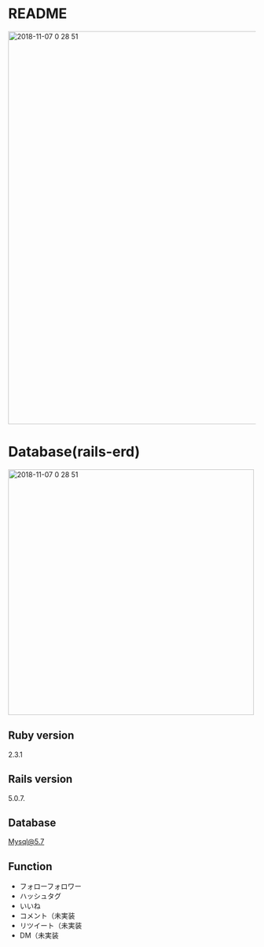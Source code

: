 # README
<img width="800" alt="2018-11-07 0 28 51" src="https://user-images.githubusercontent.com/36536316/48074490-5fdfc280-e224-11e8-9409-3a1974f62e8a.png">

# Database(rails-erd)
<img height="500" alt="2018-11-07 0 28 51" src="https://user-images.githubusercontent.com/36536316/49001364-d4f94480-f19f-11e8-9fb4-96f26c8bef52.png">

## Ruby version
  2.3.1
## Rails version
  5.0.7.
## Database
  Mysql@5.7
## Function
  <ul>
    <li>フォローフォロワー</li>
    <li>ハッシュタグ</li>
    <li>いいね</li>
    <li>コメント（未実装</li>
    <li>リツイート（未実装</li>
    <li>DM（未実装</li>
